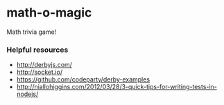 math-o-magic
============

Math trivia game!

### Helpful resources
* http://derbyjs.com/
* http://socket.io/
* https://github.com/codeparty/derby-examples
* http://niallohiggins.com/2012/03/28/3-quick-tips-for-writing-tests-in-nodejs/
